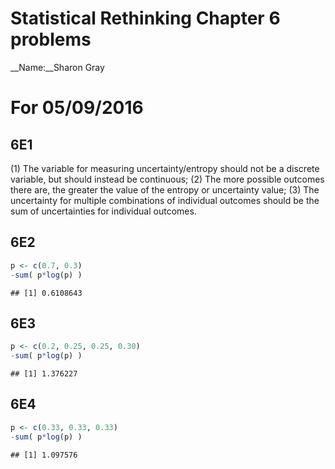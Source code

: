 # Statistical Rethinking Chapter 6 problems

__Name:__Sharon Gray


# For 05/09/2016

## 6E1


(1) The variable for measuring uncertainty/entropy should not be a discrete variable, but should instead be continuous; (2) The more possible outcomes there are, the greater the value of the entropy or uncertainty value; (3) The uncertainty for multiple combinations of individual outcomes should be the sum of uncertainties for individual outcomes.


## 6E2



```r
p <- c(0.7, 0.3) 
-sum( p*log(p) )
```

```
## [1] 0.6108643
```


## 6E3



```r
p <- c(0.2, 0.25, 0.25, 0.30) 
-sum( p*log(p) )
```

```
## [1] 1.376227
```


## 6E4



```r
p <- c(0.33, 0.33, 0.33) 
-sum( p*log(p) )
```

```
## [1] 1.097576
```


    

